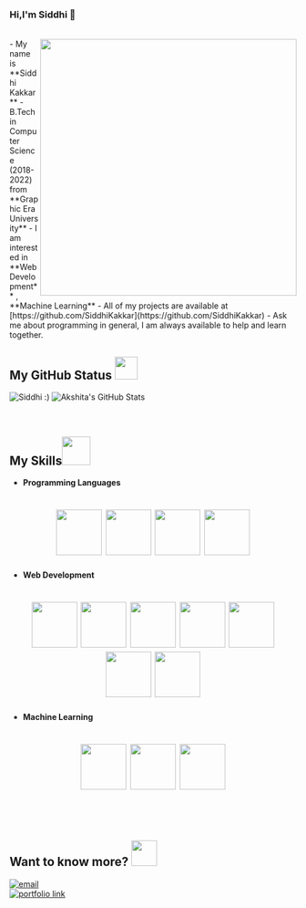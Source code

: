 ### Hi,I'm Siddhi 👋

<!--
## Want to know more?

 My Portfolio: [https://tanaytoshniwal.me](https://tanaytoshniwal.me) 

[<img alt="portfolio link" src="https://img.shields.io/badge/My%20Portfolio-https%3A%2F%2Ftanaytoshniwal.me-brightgreen" />](https://tanaytoshniwal.me) 

[<img alt="portfolio link" src="https://img.shields.io/badge/My%20Blogs-https%3A%2F%2Ftanaytoshniwal.com-red" />](https://tanaytoshniwal.com) 

[<img alt="resume link" src="https://img.shields.io/badge/My%20CV-Download%20my%20Resume-blue" />](https://tanaytoshniwal.me/assets/tanay-toshniwal-resume.pdf)

[<img alt="email" src="https://img.shields.io/badge/Email%20me-tanaytoshniwal98%40gmail.me-orange" />](mailto:tanaytoshniwal98@gmail.me) 

<img alt="GitHub followers" src="https://img.shields.io/github/followers/tanaytoshniwal?label=Follow%20Me&style=social" />


-->

<br>
<img src="https://cdn.dribbble.com/users/1857592/screenshots/3848396/character-typing.gif" align="right" width="450"> 
-  My name is **Siddhi Kakkar**
-  B.Tech in Computer Science (2018-2022) from **Graphic Era University**
-  I am interested in **Web Development** , **Machine Learning**
-  All of my projects are available at [https://github.com/SiddhiKakkar](https://github.com/SiddhiKakkar)
-  Ask me about programming in general, I am always
available to help and learn together.

<br>

## My GitHub Status <img src="media/star.gif" width="40px">
<p>
<img  src="https://github-readme-stats.vercel.app/api/top-langs/?username=siddhikakkar&count_private=true&theme=radical" alt="Siddhi :)" />
<img  src="https://github-readme-stats.vercel.app/api?username=siddhikakkar&show_icons=true&hide_border=true&count_private=true&theme=shades-of-purple&icon_color=fad000" alt="Akshita's GitHub Stats">
</p>

<br>

## My Skills<img src="media/skills.gif" height="50px">

- **Programming Languages**
<h1 align = "center">
<img src="https://cdn.jsdelivr.net/gh/devicons/devicon/icons/c/c-original.svg" width="80" height="80" />
<img src="https://cdn.jsdelivr.net/gh/devicons/devicon/icons/cplusplus/cplusplus-original.svg" width="80" height="80"  />
<img src="https://cdn.jsdelivr.net/gh/devicons/devicon/icons/python/python-original.svg" width="80" height="80"  />
<img src="https://cdn.jsdelivr.net/gh/devicons/devicon/icons/java/java-original.svg" width="80" height="80"  />
</h1>


- **Web Development**
<h1 align = "center">
<img src="https://cdn.jsdelivr.net/gh/devicons/devicon/icons/html5/html5-original.svg" width="80" height="80"  />
<img src="https://cdn.jsdelivr.net/gh/devicons/devicon/icons/css3/css3-original.svg" width="80" height="80"  />
<img src="https://cdn.jsdelivr.net/gh/devicons/devicon/icons/react/react-original.svg" width="80" height="80"  />
<img src="https://cdn.jsdelivr.net/gh/devicons/devicon/icons/nodejs/nodejs-original-wordmark.svg" width="80" height="80"  />
<img src="https://cdn.jsdelivr.net/gh/devicons/devicon/icons/javascript/javascript-original.svg" width="80" height="80"  />
<img src="https://cdn.jsdelivr.net/gh/devicons/devicon/icons/mongodb/mongodb-original.svg" width="80" height="80"  />
<img src="https://cdn.jsdelivr.net/gh/devicons/devicon/icons/express/express-original-wordmark.svg" width="80" height="80"  />
</h1>

- **Machine Learning**
<h1 align = "center">
<img src="https://cdn.jsdelivr.net/gh/devicons/devicon/icons/numpy/numpy-original-wordmark.svg" width="80" height="80"/> 
<img src="https://cdn.jsdelivr.net/gh/devicons/devicon/icons/pandas/pandas-original-wordmark.svg" width="80" height="80" />
<img src="https://upload.wikimedia.org/wikipedia/commons/0/05/Scikit_learn_logo_small.svg" width="80" height="80"  />
</h1>

                                       
<br>
                                     
<br>

## Want to know more? <img src="media/Developer.gif" width="45px">
[<img alt="email" src="https://img.shields.io/badge/Email%20me-siddhikakkar07@gmail.com-blue" />](mailto:siddhikakkar07@gmail.com) <br>
[<img alt="portfolio link" src="https://img.shields.io/badge/Leetcode-siddhikakkar-orange" />](https://leetcode.com/SiddhiKakkar/) 
